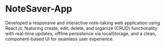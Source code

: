 # NoteSaver-App
Developed a responsive and interactive note-taking web application using React.js, featuring create, edit, delete, and organize (CRUD) functionality with real-time updates, offline persistence via localStorage, and a clean, component-based UI for seamless user experience.
